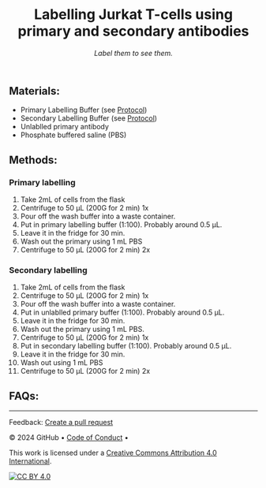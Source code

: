 <header>

<!--
  <<< Author notes: Course header >>>
  Include a 1280×640 image, course title in sentence case, and a concise description in emphasis.
  In your repository settings: enable template repository, add your 1280×640 social image, auto delete head branches.
  Add your open source license, GitHub uses MIT license.
-->

# Labelling Jurkat T-cells using primary and secondary antibodies

_Label them to see them._

</header>

<!--
  <<< Author notes: Step 1 >>>
  Choose 3-5 steps for your course.
  The first step is always the hardest, so pick something easy!
  Link to docs.github.com for further explanations.
  Encourage users to open new tabs for steps!
-->

## Materials:
  - Primary Labelling Buffer (see [Protocol](https://github.com/astormic/Antibody_Dye_Conjugation/tree/main))
  - Secondary Labelling Buffer (see [Protocol](https://github.com/astormic/Antibody_Dye_Conjugation/tree/main))
  - Unlablled primary antibody
  - Phosphate buffered saline (PBS)

## Methods:
### Primary labelling
1. Take 2mL of cells from the flask
2. Centrifuge to 50 µL (200G for 2 min) 1x
3. Pour off the wash buffer into a waste container.
4. Put in primary labelling buffer (1:100). Probably around 0.5 µL. 
5. Leave it in the fridge for 30 min.
6. Wash out the primary using 1 mL PBS
7. Centrifuge to 50 µL (200G for 2 min) 2x

### Secondary labelling
1. Take 2mL of cells from the flask
2. Centrifuge to 50 µL (200G for 2 min) 1x
3. Pour off the wash buffer into a waste container.
4. Put in unlablled primary buffer (1:100). Probably around 0.5 µL. 
5. Leave it in the fridge for 30 min.
6. Wash out the primary using 1 mL PBS.
8. Centrifuge to 50 µL (200G for 2 min) 1x
9. Put in secondary labelling buffer (1:100). Probably around 0.5 µL.
10. Leave it in the fridge for 30 min.
11. Wash out using 1 mL PBS
7. Centrifuge to 50 µL (200G for 2 min) 2x
   
## FAQs: 

 
<footer>

<!--
  <<< Author notes: Footer >>>
  Add a link to get support, GitHub status page, code of conduct, license link.
-->

---

Feedback: [Create a pull request]()

&copy; 2024 GitHub &bull; [Code of Conduct](https://www.contributor-covenant.org/version/2/1/code_of_conduct/code_of_conduct.md) &bull; 

This work is licensed under a
[Creative Commons Attribution 4.0 International][cc-by].

[![CC BY 4.0][cc-by-image]][cc-by]

[cc-by]: https://creativecommons.org/licenses/by/4.0/
[cc-by-image]: https://i.creativecommons.org/l/by/4.0/88x31.png
[cc-by-shield]: https://img.shields.io/badge/License-CC%20BY%204.0-lightgrey.svg

</footer>
